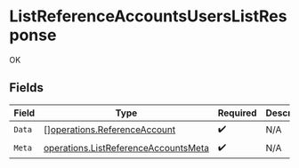 # ListReferenceAccountsUsersListResponse

OK


## Fields

| Field                                                                                               | Type                                                                                                | Required                                                                                            | Description                                                                                         |
| --------------------------------------------------------------------------------------------------- | --------------------------------------------------------------------------------------------------- | --------------------------------------------------------------------------------------------------- | --------------------------------------------------------------------------------------------------- |
| `Data`                                                                                              | [][operations.ReferenceAccount](../../../pkg/models/operations/referenceaccount.md)                 | :heavy_check_mark:                                                                                  | N/A                                                                                                 |
| `Meta`                                                                                              | [operations.ListReferenceAccountsMeta](../../../pkg/models/operations/listreferenceaccountsmeta.md) | :heavy_check_mark:                                                                                  | N/A                                                                                                 |
